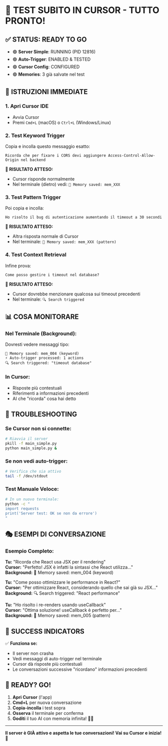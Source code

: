 # 🎯 TEST SUBITO IN CURSOR - TUTTO PRONTO!

## ✅ **STATUS: READY TO GO**

- 🟢 **Server Simple**: RUNNING (PID 12816)
- 🟢 **Auto-Trigger**: ENABLED & TESTED
- 🟢 **Cursor Config**: CONFIGURED
- 🟢 **Memories**: 3 già salvate nel test

## 🚀 **ISTRUZIONI IMMEDIATE**

### **1. Apri Cursor IDE**
- Avvia Cursor
- Premi `Cmd+L` (macOS) o `Ctrl+L` (Windows/Linux)

### **2. Test Keyword Trigger**
Copia e incolla questo messaggio esatto:

```
Ricorda che per fixare i CORS devi aggiungere Access-Control-Allow-Origin nel backend
```

**🎯 RISULTATO ATTESO:**
- Cursor risponde normalmente
- Nel terminale (dietro) vedi: `💾 Memory saved: mem_XXX`

### **3. Test Pattern Trigger**
Poi copia e incolla:

```
Ho risolto il bug di autenticazione aumentando il timeout a 30 secondi
```

**🎯 RISULTATO ATTESO:**
- Altra risposta normale di Cursor
- Nel terminale: `💾 Memory saved: mem_XXX (pattern)`

### **4. Test Context Retrieval**
Infine prova:

```
Come posso gestire i timeout nel database?
```

**🎯 RISULTATO ATTESO:**
- Cursor dovrebbe menzionare qualcosa sui timeout precedenti
- Nel terminale: `🔍 Search triggered`

## 📊 **COSA MONITORARE**

### **Nel Terminale (Background):**
Dovresti vedere messaggi tipo:
```
💾 Memory saved: mem_004 (keyword)
⚡ Auto-trigger processed: 1 actions
🔍 Search triggered: "timeout database"
```

### **In Cursor:**
- Risposte più contestuali
- Riferimenti a informazioni precedenti
- AI che "ricorda" cosa hai detto

## 🔧 **TROUBLESHOOTING**

### **Se Cursor non si connette:**
```bash
# Riavvia il server
pkill -f main_simple.py
python main_simple.py &
```

### **Se non vedi auto-trigger:**
```bash
# Verifica che sia attivo
tail -f /dev/stdout
```

### **Test Manuale Veloce:**
```bash
# In un nuovo terminale:
python -c "
import requests
print('Server test: OK se non da errore')
"
```

## 🎭 **ESEMPI DI CONVERSAZIONE**

### **Esempio Completo:**

**Tu:** "Ricorda che React usa JSX per il rendering"  
**Cursor:** "Perfetto! JSX è infatti la sintassi che React utilizza..."  
**Background:** 💾 Memory saved: mem_004 (keyword)

**Tu:** "Come posso ottimizzare le performance in React?"  
**Cursor:** "Per ottimizzare React, considerando quello che sai già su JSX..."  
**Background:** 🔍 Search triggered: "React performance"

**Tu:** "Ho risolto i re-renders usando useCallback"  
**Cursor:** "Ottima soluzione! useCallback è perfetto per..."  
**Background:** 💾 Memory saved: mem_005 (pattern)

## 🎉 **SUCCESS INDICATORS**

✅ **Funziona se:**
- Il server non crasha
- Vedi messaggi di auto-trigger nel terminale
- Cursor dà risposte più contestuali
- Le conversazioni successive "ricordano" informazioni precedenti

## 🚀 **READY? GO!**

1. **Apri Cursor** (l'app)
2. **Cmd+L** per nuova conversazione  
3. **Copia-incolla** i test sopra
4. **Osserva** il terminale per conferma
5. **Goditi** il tuo AI con memoria infinita! 🧠✨

---

**Il server è GIÀ attivo e aspetta le tue conversazioni! Vai su Cursor e inizia!** 🚀
